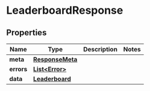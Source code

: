 

# LeaderboardResponse


## Properties

Name | Type | Description | Notes
------------ | ------------- | ------------- | -------------
**meta** | [**ResponseMeta**](ResponseMeta.md) |  | 
**errors** | [**List&lt;Error&gt;**](Error.md) |  | 
**data** | [**Leaderboard**](Leaderboard.md) |  | 



